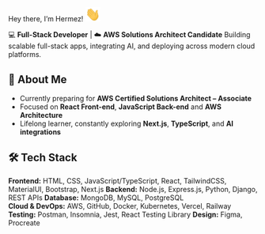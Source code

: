 Hey there, I’m Hermez! <img src="https://raw.githubusercontent.com/ABSphreak/ABSphreak/master/gifs/Hi.gif" width="30px">

💻 **Full-Stack Developer** | ☁️ **AWS Solutions Architect Candidate** 
Building scalable full-stack apps, integrating AI, and deploying across modern cloud platforms.

## 🚀 About Me
- Currently preparing for **AWS Certified Solutions Architect – Associate**  
- Focused on **React Front-end**, **JavaScript Back-end** and **AWS Architecture**
- Lifelong learner, constantly exploring **Next.js**, **TypeScript**, and **AI integrations**

## 🛠 Tech Stack
**Frontend:** HTML, CSS, JavaScript/TypeScript, React, TailwindCSS, MaterialUI, Bootstrap, Next.js 
**Backend:** Node.js, Express.js, Python, Django, REST APIs
**Database:** MongoDB, MySQL, PostgreSQL  
**Cloud & DevOps:** AWS, GitHub, Docker, Kubernetes, Vercel, Railway  
**Testing:** Postman, Insomnia, Jest, React Testing Library
**Design:** Figma, Procreate 
